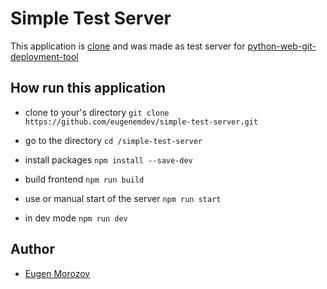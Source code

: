 # Simple Test Server

This application is [clone](https://github.com/eugenemdev/spa-mvc-router) and was made as test server for [python-web-git-deployment-tool](https://github.com/eugenemdev/python-web-git-deployment-tool)


## How run this application
- clone to your's directory
`git clone https://github.com/eugenemdev/simple-test-server.git` 
- go to the directory
`cd /simple-test-server`
- install packages
`npm install --save-dev`
- build frontend
`npm run build`

- use or manual start of the server
`npm run start` 
- in dev mode
`npm run dev`

## Author

- [Eugen Morozov](https://eugenmorozov.de)
